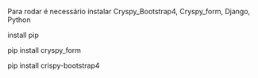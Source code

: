 Para rodar é necessário instalar Cryspy_Bootstrap4, Cryspy_form, Django, Python

install pip

pip install cryspy_form

pip install crispy-bootstrap4
